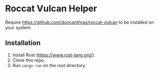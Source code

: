 # Roccat Vulcan Helper

Require https://github.com/duncanthrax/roccat-vulcan to be installed on your system.


## Installation

1. Install Rust (https://www.rust-lang.org/).
1. Clone this repo.
3. Run ```cargo run``` on the root directory.


